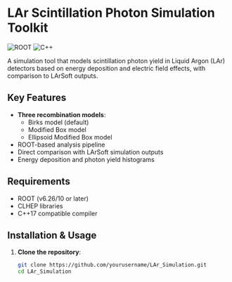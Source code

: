 # LAr Scintillation Photon Simulation Toolkit

![ROOT](https://img.shields.io/badge/ROOT-6.26/10+-FF6D00?logo=root&logoColor=white)
![C++](https://img.shields.io/badge/C++-17-blue?logo=c%2B%2B&logoColor=white)

A simulation tool that models scintillation photon yield in Liquid Argon (LAr) detectors based on energy deposition and electric field effects, with comparison to LArSoft outputs.

## Key Features

- **Three recombination models**:
  - Birks model (default)
  - Modified Box model
  - Ellipsoid Modified Box model
- ROOT-based analysis pipeline
- Direct comparison with LArSoft simulation outputs
- Energy deposition and photon yield histograms

## Requirements

- ROOT (v6.26/10 or later)
- CLHEP libraries
- C++17 compatible compiler

## Installation & Usage

1. **Clone the repository**:
   ```bash
   git clone https://github.com/yourusername/LAr_Simulation.git
   cd LAr_Simulation
